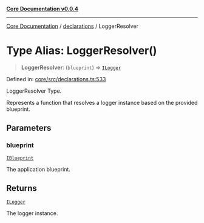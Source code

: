 [**Core Documentation v0.0.4**](../../README.md)

***

[Core Documentation](../../modules.md) / [declarations](../README.md) / LoggerResolver

# Type Alias: LoggerResolver()

> **LoggerResolver**: (`blueprint`) => [`ILogger`](../interfaces/ILogger.md)

Defined in: [core/src/declarations.ts:533](https://github.com/stonemjs/core/blob/e4675fc5d1a8e120fdb4d54e226a2496fdda3681/src/declarations.ts#L533)

LoggerResolver Type.

Represents a function that resolves a logger instance based on the provided blueprint.

## Parameters

### blueprint

[`IBlueprint`](IBlueprint.md)

The application blueprint.

## Returns

[`ILogger`](../interfaces/ILogger.md)

The logger instance.
